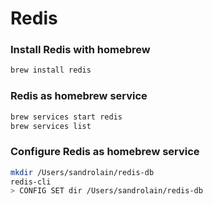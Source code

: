 # Redis

### Install Redis with homebrew

```sh
brew install redis
```

### Redis as homebrew service

```sh
brew services start redis
brew services list
```

### Configure Redis as homebrew service

```sh
mkdir /Users/sandrolain/redis-db
redis-cli
> CONFIG SET dir /Users/sandrolain/redis-db
```